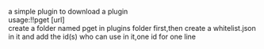a simple plugin to download a plugin  
usage:!!pget [url]  
create a folder named pget in plugins folder first,then create a whitelist.json in it and add the id(s) who can use in it,one id for one line

